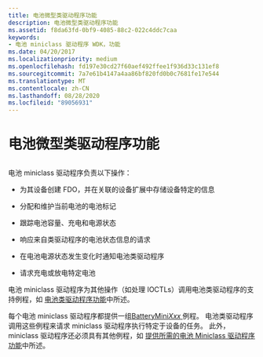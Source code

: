```yaml
---
title: 电池微型类驱动程序功能
description: 电池微型类驱动程序功能
ms.assetid: f8da63fd-0bf9-4085-88c2-022c4ddc7caa
keywords:
- 电池 miniclass 驱动程序 WDK，功能
ms.date: 04/20/2017
ms.localizationpriority: medium
ms.openlocfilehash: fd197e30cd27f60aef492ffee1f936d33c131ef8
ms.sourcegitcommit: 7a7e61b4147a4aa86bf820fd0b0c7681fe17e544
ms.translationtype: MT
ms.contentlocale: zh-CN
ms.lasthandoff: 08/28/2020
ms.locfileid: "89056931"
---
```

# <a name="battery-miniclass-driver-functionality"></a>电池微型类驱动程序功能


## <span id="ddk_battery_miniclass_driver_functionality_dg"></span><span id="DDK_BATTERY_MINICLASS_DRIVER_FUNCTIONALITY_DG"></span>


电池 miniclass 驱动程序负责以下操作：

-   为其设备创建 FDO，并在关联的设备扩展中存储设备特定的信息

-   分配和维护当前电池的电池标记

-   跟踪电池容量、充电和电源状态

-   响应来自类驱动程序的电池状态信息的请求

-   在电池电源状态发生变化时通知电池类驱动程序

-   请求充电或放电特定电池

电池 miniclass 驱动程序为其他操作（如处理 IOCTLs）调用电池类驱动程序的支持例程，如 [电池类驱动程序功能](battery-class-driver-functionality.md)中所述。

每个电池 miniclass 驱动程序都提供一组[BatteryMini*Xxx* ](/windows-hardware/drivers/ddi/_battery/)例程。 电池类驱动程序调用这些例程来请求 miniclass 驱动程序执行特定于设备的任务。 此外，miniclass 驱动程序还必须具有其他例程，如 [提供所需的电池 Miniclass 驱动程序功能](supplying-required-battery-miniclass-driver-functionality.md)中所述。

 

